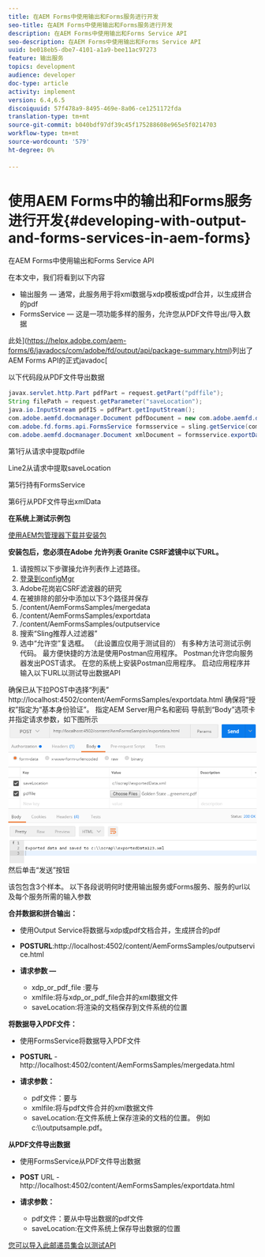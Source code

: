 ```yaml
---
title: 在AEM Forms中使用输出和Forms服务进行开发
seo-title: 在AEM Forms中使用输出和Forms服务进行开发
description: 在AEM Forms中使用输出和Forms Service API
seo-description: 在AEM Forms中使用输出和Forms Service API
uuid: be018eb5-dbe7-4101-a1a9-bee11ac97273
feature: 输出服务
topics: development
audience: developer
doc-type: article
activity: implement
version: 6.4,6.5
discoiquuid: 57f478a9-8495-469e-8a06-ce1251172fda
translation-type: tm+mt
source-git-commit: b040bdf97df39c45f175288608e965e5f0214703
workflow-type: tm+mt
source-wordcount: '579'
ht-degree: 0%

---
```



# 使用AEM Forms中的输出和Forms服务进行开发{#developing-with-output-and-forms-services-in-aem-forms}

在AEM Forms中使用输出和Forms Service API

在本文中，我们将看到以下内容

* 输出服务 — 通常，此服务用于将xml数据与xdp模板或pdf合并，以生成拼合的pdf
* FormsService — 这是一项功能多样的服务，允许您从PDF文件导出/导入数据

此处](https://helpx.adobe.com/aem-forms/6/javadocs/com/adobe/fd/output/api/package-summary.html)列出了AEM Forms API的正式javadoc[

以下代码段从PDF文件导出数据

```java
javax.servlet.http.Part pdfPart = request.getPart("pdffile");
String filePath = request.getParameter("saveLocation");
java.io.InputStream pdfIS = pdfPart.getInputStream();
com.adobe.aemfd.docmanager.Document pdfDocument = new com.adobe.aemfd.docmanager.Document(pdfIS);
com.adobe.fd.forms.api.FormsService formsservice = sling.getService(com.adobe.fd.forms.api.FormsService.class);
com.adobe.aemfd.docmanager.Document xmlDocument = formsservice.exportData(pdfDocument,com.adobe.fd.forms.api.DataFormat.Auto);
```

第1行从请求中提取pdfile

Line2从请求中提取saveLocation

第5行持有FormsService

第6行从PDF文件导出xmlData

**在系统上测试示例包**

[使用AEM包管理器下载并安装包](assets/outputandformsservice.zip)




**安装包后，您必须在Adobe 允许列表 Granite CSRF滤镜中以下URL。**

1. 请按照以下步骤操允许列表作上述路径。
1. [登录到configMgr](http://localhost:4502/system/console/configMgr)
1. Adobe花岗岩CSRF滤波器的研究
1. 在被排除的部分中添加以下3个路径并保存
1. /content/AemFormsSamples/mergedata
1. /content/AemFormsSamples/exportdata
1. /content/AemFormsSamples/outputservice
1. 搜索“Sling推荐人过滤器”
1. 选中“允许空”复选框。 （此设置应仅用于测试目的）
有多种方法可测试示例代码。 最方便快捷的方法是使用Postman应用程序。 Postman允许您向服务器发出POST请求。 在您的系统上安装Postman应用程序。
启动应用程序并输入以下URL以测试导出数据API

确保已从下拉POST中选择“列表”
http://localhost:4502/content/AemFormsSamples/exportdata.html
确保将“授权”指定为“基本身份验证”。 指定AEM Server用户名和密码
导航到“Body”选项卡并指定请求参数，如下图所示
![export](assets/postexport.png)
然后单击“发送”按钮

该包包含3个样本。 以下各段说明何时使用输出服务或Forms服务、服务的url以及每个服务所需的输入参数

**合并数据和拼合输出：**

* 使用Output Service将数据与xdp或pdf文档合并，生成拼合的pdf
* **POSTURL**:http://localhost:4502/content/AemFormsSamples/outputservice.html
* **请求参数 —**

   * xdp_or_pdf_file :要与
   * xmlfile:将与xdp_or_pdf_file合并的xml数据文件
   * saveLocation:将渲染的文档保存到文件系统的位置

**将数据导入PDF文件：**
* 使用FormsService将数据导入PDF文件
* **POSTURL** - http://localhost:4502/content/AemFormsSamples/mergedata.html
* **请求参数：**

   * pdf文件：要与
   * xmlfile:将与pdf文件合并的xml数据文件
   * saveLocation:在文件系统上保存渲染的文档的位置。 例如c:\\\outputsample.pdf。

**从PDF文件导出数据**
* 使用FormsService从PDF文件导出数据
* **POST** URL - http://localhost:4502/content/AemFormsSamples/exportdata.html
* **请求参数：**

   * pdf文件：要从中导出数据的pdf文件
   * saveLocation:在文件系统上保存导出数据的位置

[您可以导入此邮递员集合以测试API](assets/document-services-postman-collection.json)

